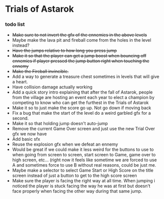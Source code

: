 # Trials of Astarok
### todo list

- ~~Make sure to not invert the gfx of the ennemies in the above levels~~
- Maybe make the lava pit and fireball come from the holes in the level instead?
- ~~Have the jumps relative to how long you press jump~~
- ~~Make it so that the player can get a jump boost when bouncing off ennemies if player pressed the jump button right when touching the ennemy~~
- ~~Make the Fireball invincible.~~
- Add a way to generate a treasure chest sometimes in levels that will give a heart.
- Have collision damage actually working
- Add a quick story intro explaining that after the fall of Astarok, people from the village are hosting an event each year to elect a champion by competing to know who can get the furthest in the Trials of Astarok
- Make it so to just make the score go up. Not go down if moving back
- Fix a bug that make the start of the level do a weird garbled gfx for a second.
- Make it so that holding jump doesn't auto-jump
- Remove the current Game Over screen and just use the new Trial Over gfx we now have
- Add basic sfx
- Reuse the explosion gfx when we defeat an ennemy
- Would be great if we could make it less weird for the buttons to use to when going from screen to screen, start screen to Game, game over to high screen, etc... (right now it feels like sometime we are forced to use A and sometimes force to use B without real reasons, could be just me.
- Maybe make a selector to select Game Start or High Score on the title screen instead of just a button to get to the high score screen
- Make sure the player is facing the right way at all time. When jumping i noticed the player is stuck facing the way he was at first but doesn't face properly when facing the other way during that same jump.

